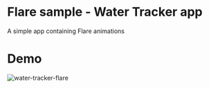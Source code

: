 # Flare sample - Water Tracker app

A simple app containing Flare animations

# Demo

![water-tracker-flare](https://user-images.githubusercontent.com/14852938/62982005-46962300-be01-11e9-85a4-fa63cfa736f4.gif)
